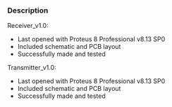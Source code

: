 ### Description

Receiver_v1.0:
- Last opened with Proteus 8 Professional v8.13 SP0
- Included schematic and PCB layout
- Successfully made and tested

Transmitter_v1.0:
- Last opened with Proteus 8 Professional v8.13 SP0
- Included schematic and PCB layout
- Successfully made and tested